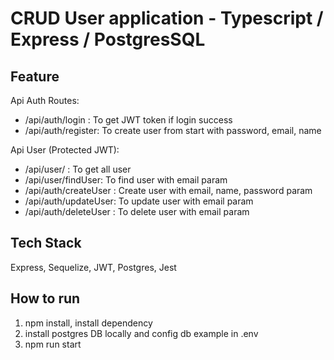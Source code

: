# CRUD User application - Typescript / Express / PostgresSQL 

## Feature
Api Auth Routes:
- /api/auth/login : To get JWT token if login success
- /api/auth/register: To create user from start with password, email, name

Api User (Protected JWT):
- /api/user/ : To get all user
- /api/user/findUser: To find user with email param
- /api/auth/createUser : Create user with email, name, password param
- /api/auth/updateUser: To update user with email param
- /api/auth/deleteUser : To delete user with email param

## Tech Stack
Express, Sequelize, JWT, Postgres, Jest

## How to run
1. npm install, install dependency
2. install postgres DB locally and config db example in .env
3. npm run start
